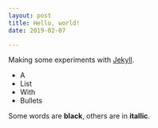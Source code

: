 ```yaml
---
layout: post
title: Hello, world!
date: 2019-02-07

---
```


Making some experiments with [Jekyll](http://jekyllrb.com). 

* A
* List 
* With
* Bullets

Some words are **black**, others are in __itallic__. 
